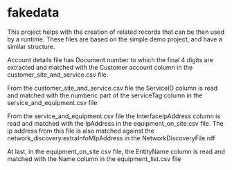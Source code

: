 # fakedata

This project helps with the creation of related records that can be then used by a runtime. 
These files are based on the simple demo project, and have a similar structure.

Account details file has Document number to which the final 4 digits are extracted and matched with the 
Customer account column in the customer_site_and_service.csv file.

From the customer_site_and_service.csv file the ServiceID column is read and matched with the numberic part
of the serviceTag column in the service_and_equipment.csv file

From the service_and_equipment.csv file the InterfaceIpAddress column is read and matched with the IpAddress
in the equipment_on_site.csv file.
The ip address from this file is also matched against the network_discovery:extraInfoMIpAddress in the NetworkDiscoveryFile.rdf

At last, in the equipment_on_site.csv file, the EntityName column is read and matched with the Name column in the equipment_list.csv file
